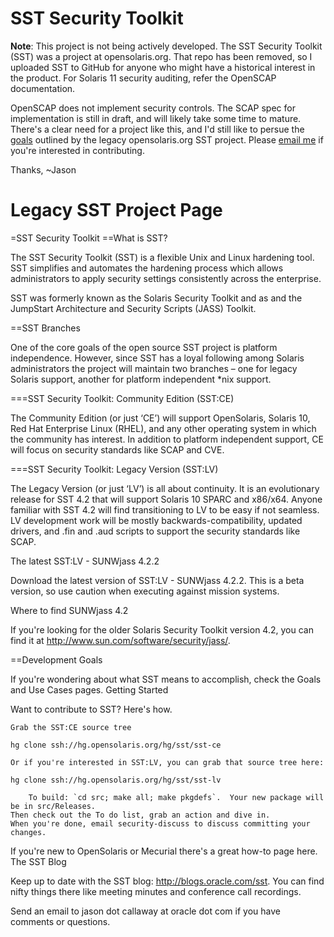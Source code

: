 SST Security Toolkit
====================

**Note**: This project is not being actively developed.  The SST Security Toolkit (SST) was a project at opensolaris.org.  That repo has been removed, so I uploaded SST to GitHub for anyone who might have a historical interest in the product.  For Solaris 11 security auditing, refer the OpenSCAP documentation.

OpenSCAP does not implement security controls.  The SCAP spec for implementation is still in draft, and will likely take some time to mature.  There's a clear need for a project like this, and I'd still like to persue the [goals](https://blogs.oracle.com/sst/entry/minutes_from_4_june_2010) outlined by the legacy opensolaris.org SST project.  Please [email me](mailto:jason@jasoncallaway.com) if you're interested in contributing.

Thanks,
~Jason


Legacy SST Project Page
=======================
=SST Security Toolkit
==What is SST?

The SST Security Toolkit (SST) is a flexible Unix and Linux hardening tool.  SST simplifies and automates the hardening process which allows administrators to apply security settings consistently across the enterprise.

SST was formerly known as the Solaris Security Toolkit and as and the JumpStart Architecture and Security Scripts (JASS) Toolkit.

==SST Branches

One of the core goals of the open source SST project is platform independence.  However, since SST has a loyal following among Solaris administrators the project will maintain two branches – one for legacy Solaris support, another for platform independent *nix support.

===SST Security Toolkit: Community Edition (SST:CE)

The Community Edition (or just ‘CE’) will support OpenSolaris, Solaris 10, Red Hat Enterprise Linux (RHEL), and any other operating system in which the community has interest.  In addition to platform independent support, CE will focus on security standards like SCAP and CVE.

===SST Security Toolkit: Legacy Version (SST:LV)

The Legacy Version (or just ‘LV’) is all about continuity.  It is an evolutionary release for SST 4.2 that will support Solaris 10 SPARC and x86/x64. Anyone familiar with SST 4.2 will find transitioning to LV to be easy if not seamless.  LV development work will be mostly backwards-compatibility, updated drivers, and .fin and .aud scripts to support the security standards like SCAP.

The latest SST:LV - SUNWjass 4.2.2

Download the latest version of SST:LV - SUNWjass 4.2.2.  This is a beta version, so use caution when executing against mission systems.

Where to find SUNWjass 4.2

If you're looking for the older Solaris Security Toolkit version 4.2, you can find it at http://www.sun.com/software/security/jass/.

==Development Goals

If you're wondering about what SST means to accomplish, check the Goals and Use Cases pages.
Getting Started

Want to contribute to SST?  Here's how.

    Grab the SST:CE source tree

    hg clone ssh://hg.opensolaris.org/hg/sst/sst-ce

    Or if you're interested in SST:LV, you can grab that source tree here:

    hg clone ssh://hg.opensolaris.org/hg/sst/sst-lv

        To build: `cd src; make all; make pkgdefs`.  Your new package will be in src/Releases.
    Then check out the To do list, grab an action and dive in.
    When you're done, email security-discuss to discuss committing your changes.

If you're new to OpenSolaris or Mecurial there's a great how-to page here.
The SST Blog

Keep up to date with the SST blog: http://blogs.oracle.com/sst.  You can find nifty things there like meeting minutes and conference call recordings.

Send an email to jason dot callaway at oracle dot com if you have comments or questions.

